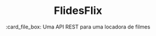 <h1 align="center">FlidesFlix</h1>
<p align="center">:card_file_box: Uma API REST para uma locadora de filmes</p>
